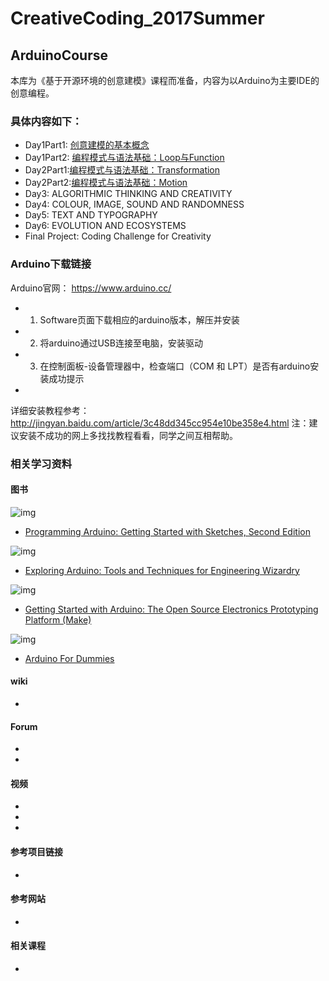 # CreativeCoding_2017Summer

## ArduinoCourse

本库为《基于开源环境的创意建模》课程而准备，内容为以Arduino为主要IDE的创意编程。

### 具体内容如下：

- Day1Part1: [创意建模的基本概念](https://github.com/ddurAdvisor/CreativeCoding_2017Summer/tree/master/ProcessingCourse/Day1_workshop/ReferenceCode_01_BasicConcepts)
- Day1Part2: [编程模式与语法基础：Loop与Function](https://github.com/ddurAdvisor/CreativeCoding_2017Summer/tree/master/ProcessingCourse/Day1_workshop/ReferenceCode_02_Loops%20and%20functions)
- Day2Part1:[编程模式与语法基础：Transformation](https://github.com/ddurAdvisor/CreativeCoding_2017Summer/tree/master/ProcessingCourse/Day2_workshop/ReferenceCode_03_Transformations)
- Day2Part2:[编程模式与语法基础：Motion](https://github.com/ddurAdvisor/CreativeCoding_2017Summer/tree/master/ProcessingCourse/Day2_workshop/ReferenceCode_04_Motion)
- Day3: ALGORITHMIC THINKING AND CREATIVITY
- Day4: COLOUR, IMAGE, SOUND AND RANDOMNESS
- Day5: TEXT AND TYPOGRAPHY
- Day6: EVOLUTION AND ECOSYSTEMS
- Final Project: Coding Challenge for Creativity

### Arduino下载链接

Arduino官网：
https://www.arduino.cc/
- 1.	Software页面下载相应的arduino版本，解压并安装
- 2.	将arduino通过USB连接至电脑，安装驱动
- 3.	在控制面板-设备管理器中，检查端口（COM 和 LPT）是否有arduino安装成功提示
- 
详细安装教程参考：http://jingyan.baidu.com/article/3c48dd345cc954e10be358e4.html
注：建议安装不成功的网上多找找教程看看，同学之间互相帮助。


### 相关学习资料
#### 图书  

![img](https://github.com/ddurAdvisor/CreativeCoding_2017Summer/blob/master/ArduinoCourse/images/programming%20arduino%202.jpeg)
- [Programming Arduino: Getting Started with Sketches, Second Edition](https://www.amazon.com/gp/aw/d/1259641635/ref=mp_s_a_1_1?ie=UTF8&qid=1498010773&sr=8-1&pi=AC_SX236_SY340_QL65&keywords=arduino+book&dpPl=1&dpID=51sL887ub5L&ref=plSrch)


![img](https://github.com/ddurAdvisor/CreativeCoding_2017Summer/blob/master/ArduinoCourse/images/exploring%20arduino%202.jpg)
- [Exploring Arduino: Tools and Techniques for Engineering Wizardry](https://www.amazon.com/Exploring-Arduino-Techniques-Engineering-Wizardry/dp/1118549368/ref=sr_1_2?ie=UTF8&qid=1498011613&sr=8-2&keywords=Arduino+book)

![img](https://github.com/ddurAdvisor/CreativeCoding_2017Summer/blob/master/ArduinoCourse/images/make-getting%20started%20with%20arduino%202.jpg)
- [Getting Started with Arduino: The Open Source Electronics Prototyping Platform (Make)](https://www.amazon.com/Getting-Started-Arduino-Electronics-Prototyping/dp/1449363334/ref=sr_1_3?ie=UTF8&qid=1498011613&sr=8-3&keywords=Arduino+book)

![img](https://github.com/ddurAdvisor/CreativeCoding_2017Summer/blob/master/ArduinoCourse/images/arduino%20for%20dummies%202.jpg)
- [Arduino For Dummies](https://www.amazon.com/Arduino-Dummies-John-Nussey/dp/1118446372/ref=sr_1_4?ie=UTF8&qid=1498011613&sr=8-4&keywords=Arduino+book)



#### wiki
- []()

#### Forum

- []()
- []()

#### 视频

- []()
- []()
- []()

#### 参考项目链接

- 

#### 参考网站

- 
#### 相关课程

-
